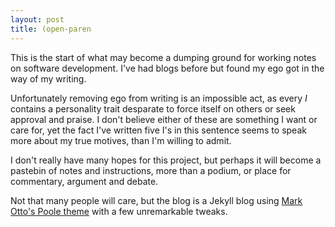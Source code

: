 ```yaml
---
layout: post
title: (open-paren
---
```


This is the start of what may become a dumping ground for working
notes on software development.  I've had blogs before but found my ego
got in the way of my writing.

Unfortunately removing ego from writing is an impossible act, as every
_I_ contains a personality trait desparate to force itself on others
or seek approval and praise.  I don't believe either of these are
something I want or care for, yet the fact I've written five I's in
this sentence seems to speak more about my true motives, than I'm
willing to admit.

I don't really have many hopes for this project, but perhaps it will
become a pastebin of notes and instructions, more than a podium, or
place for commentary, argument and debate.

Not that many people will care, but the blog is a Jekyll blog using
[Mark Otto's Poole theme](http://getpoole.com/) with a few
unremarkable tweaks.
